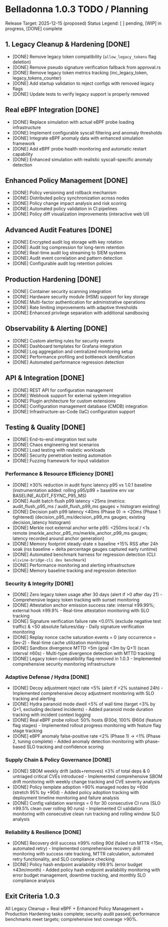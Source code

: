 # Belladonna 1.0.3 TODO / Planning

Release Target: 2025-12-15 (proposed)
Status Legend: [ ] pending, [WIP] in progress, [DONE] complete

## 1. Legacy Cleanup & Hardening [DONE]
- [DONE] Remove legacy token compatibility (`allow_legacy_tokens` flag deletion)
- [DONE] Remove pseudo signature verification fallback from approval.rs  
- [DONE] Remove legacy token metrics tracking (inc_legacy_token, legacy_tokens_counter)
- [DONE] Add startup validation to reject configs with removed legacy flags
- [DONE] Update tests to verify legacy support is properly removed

## Real eBPF Integration [DONE]
- [DONE] Replace simulation with actual eBPF probe loading infrastructure
- [DONE] Implement configurable syscall filtering and anomaly thresholds
- [DONE] Integrate eBPF anomaly data with enhanced simulation framework  
- [DONE] Add eBPF probe health monitoring and automatic restart capability
- [DONE] Enhanced simulation with realistic syscall-specific anomaly detection

## Enhanced Policy Management [DONE]
- [DONE] Policy versioning and rollback mechanism
- [DONE] Distributed policy synchronization across nodes
- [DONE] Policy change impact analysis and risk scoring
- [DONE] Automated policy validation in CI pipelines
- [DONE] Policy diff visualization improvements (interactive web UI)

## Advanced Audit Features [DONE]
- [DONE] Encrypted audit log storage with key rotation
- [DONE] Audit log compression for long-term retention
- [DONE] Real-time audit log streaming to SIEM systems
- [DONE] Audit event correlation and pattern detection
- [DONE] Configurable audit log retention policies

## Production Hardening [DONE]
- [DONE] Container security scanning integration
- [DONE] Hardware security module (HSM) support for key storage
- [DONE] Multi-factor authentication for administrative operations
- [DONE] Rate limiting improvements with adaptive thresholds
- [DONE] Enhanced privilege separation with additional sandboxing

## Observability & Alerting [DONE]
- [DONE] Custom alerting rules for security events
- [DONE] Dashboard templates for Grafana integration
- [DONE] Log aggregation and centralized monitoring setup
- [DONE] Performance profiling and bottleneck identification
- [DONE] Automated performance regression detection

## API & Integration [DONE]
- [DONE] REST API for configuration management
- [DONE] Webhook support for external system integration
- [DONE] Plugin architecture for custom extensions
- [DONE] Configuration management database (CMDB) integration
- [DONE] Infrastructure-as-Code (IaC) configuration support

## Testing & Quality [DONE]
- [DONE] End-to-end integration test suite
- [DONE] Chaos engineering test scenarios
- [DONE] Load testing with realistic workloads
- [DONE] Security penetration testing automation
- [DONE] Fuzzing framework for input validation


### Performance & Resource Efficiency [DONE]
- [DONE] ≥30% reduction in audit fsync latency p95 vs 1.0.1 baseline (instrumentation added: rolling p95/p99 + baseline env var BASELINE_AUDIT_FSYNC_P95_MS)
- [DONE] Audit batch flush p99 latency <25ms (metrics: audit_flush_p95_ms / audit_flush_p99_ms gauges + histogram existing)
- [DONE] Decision path p99 latency <40ms (Phase 0) → <20ms (Phase 1 tightened) (decision_p95_ms/decision_p99_ms gauges; existing decision_latency histogram)
- [DONE] Merkle root external anchor write p95: <250ms local / <1s remote (merkle_anchor_p95_ms/merkle_anchor_p99_ms gauges; latency recorded around anchor generation)
- [DONE] Memory footprint steady-state ≤ baseline +15% RSS after 24h soak (rss baseline + delta percentage gauges captured early runtime)
- [DONE] Automated benchmark harness for regression detection (CLI: `olivine-bridge-cli dev benchmark`)
- [DONE] Performance monitoring and alerting infrastructure
- [DONE] Memory baseline tracking and regression detection

### Security & Integrity [DONE]
- [DONE] Zero legacy token usage after 30 days (alert if >0 after day 21) - Comprehensive legacy token tracking with sunset monitoring
- [DONE] Attestation anchor emission success rate: internal ≥99.99%; external hook ≥99.9% - Real-time attestation monitoring with SLO tracking
- [DONE] Signature verification failure rate <0.01% (exclude negative test traffic) & <50 absolute failures/day - Daily signature verification monitoring
- [DONE] Replay nonce cache saturation events = 0 (any occurrence = Sev-2) - Real-time cache utilization monitoring
- [DONE] Sandbox divergence MTTD <5m (goal <3m by Q+1) (scan interval ≤60s) - Multi-type divergence detection with MTTD tracking
- [DONE] Legacy token compatibility flag removed in 1.0.3 - Implemented comprehensive security monitoring infrastructure

### Adaptive Defense / Hydra [DONE]
- [DONE] Decoy adjustment reject rate <5% (alert if >2% sustained 24h) - Implemented comprehensive decoy adjustment monitoring with SLO tracking and alerting
- [DONE] Hydra paranoid mode dwell <5% of wall time (target <3% by Q+1, excluding declared incidents) - Added paranoid mode duration tracking with incident context logging
- [DONE] Real eBPF probe rollout: 50% hosts @30d, 100% @60d (feature flag stages) - Implemented rollout progress monitoring with feature flag stage tracking
- [DONE] eBPF anomaly false-positive rate <2% (Phase 1) → <1% (Phase 2, tuning complete) - Added anomaly detection monitoring with phase-based SLO tracking and confidence scoring

### Supply Chain & Policy Governance [DONE]
- [DONE] SBOM weekly drift (adds+removes) ≤3% of total deps & 0 untriaged critical CVEs introduced - Implemented comprehensive SBOM drift monitoring with weekly change tracking and CVE severity analysis
- [DONE] Policy template adoption >90% managed nodes by +60d (stretch 95% by +90d) - Added policy adoption tracking with deployment timeline monitoring and failure analysis
- [DONE] Config validation warnings = 0 for 30 consecutive CI runs (SLO ≥99.5% clean over rolling 90 runs) - Implemented CI validation monitoring with consecutive clean run tracking and rolling window SLO analysis

### Reliability & Resilience [DONE]
- [DONE] Recovery drill success ≥99% rolling 90d (failed run MTTR <15m, automated retry) - Implemented comprehensive recovery drill monitoring with success rate tracking, MTTR calculation, automated retry functionality, and SLO compliance checking
- [DONE] Policy hash endpoint availability ≥99.9% (error budget ≤43m/month) - Added policy hash endpoint availability monitoring with error budget management, downtime tracking, and monthly SLO compliance analysis


## Exit Criteria 1.0.3
All Legacy Cleanup + Real eBPF + Enhanced Policy Management + Production Hardening tasks complete; security audit passed; performance benchmarks meet targets; comprehensive test coverage >90%.
